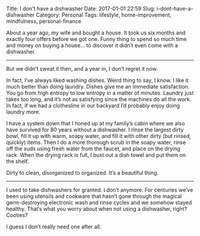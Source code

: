 Title: I don't have a dishwasher
Date: 2017-01-01 22:59
Slug: i-dont-have-a-dishwasher
Category: Personal
Tags: lifestyle, home-improvement, mindfulness, personal-finance

About a year ago, my wife and bought a house. It took us six months and exactly four offers before we got one. Funny thing to spend so much time and money on buying a house… to discover it didn’t even come with a dishwasher.

---

But we didn’t sweat it then, and a year in, I don’t regret it now.

In fact, I’ve always liked washing dishes. Weird thing to say, I know. I like it much better than doing laundry. Dishes give me an immediate satisfaction. You go from high entropy to low entropy in a matter of minutes. Laundry just takes too long, and it’s not as satisfying since the machines do all the work. In fact, if we had a clothesline in our backyard I’d probably enjoy doing laundry more.

I have a system down that I honed up at my family’s cabin where we also have survived for 80 years without a dishwasher. I rinse the largest dirty bowl, fill it up with warm, soapy water, and fill it with other dirty (but rinsed, quickly) items. Then I do a more thorough scrub in the soapy water, rinse off the suds using fresh water from the faucet, and place on the drying rack. When the drying rack is full, I bust out a dish towel and put them on the shelf.

Dirty to clean, disorganized to organized. It’s a beautiful thing.

---

I used to take dishwashers for granted. I don’t anymore. For centuries we’ve been using utensils and cookware that hasn’t gone through the magical germ-destroying electronic wash and rinse cycles and we somehow stayed healthy. That‘s what you worry about when not using a dishwasher, right? Cooties?

I guess I don’t really need one after all.